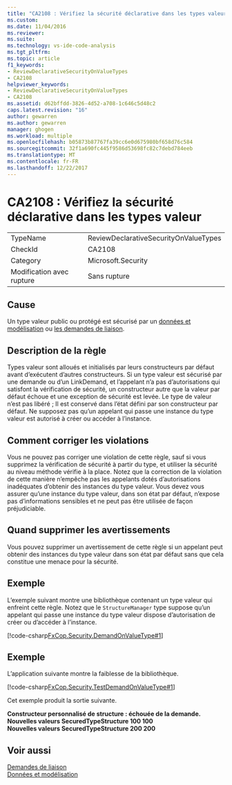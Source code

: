 ```yaml
---
title: "CA2108 : Vérifiez la sécurité déclarative dans les types valeur | Documents Microsoft"
ms.custom: 
ms.date: 11/04/2016
ms.reviewer: 
ms.suite: 
ms.technology: vs-ide-code-analysis
ms.tgt_pltfrm: 
ms.topic: article
f1_keywords:
- ReviewDeclarativeSecurityOnValueTypes
- CA2108
helpviewer_keywords:
- ReviewDeclarativeSecurityOnValueTypes
- CA2108
ms.assetid: d62bffdd-3826-4d52-a708-1c646c5d48c2
caps.latest.revision: "16"
author: gewarren
ms.author: gewarren
manager: ghogen
ms.workload: multiple
ms.openlocfilehash: b05873b87767fa39cc6e0d675980bf658d76c584
ms.sourcegitcommit: 32f1a690fc445f9586d53698fc82c7debd784eeb
ms.translationtype: MT
ms.contentlocale: fr-FR
ms.lasthandoff: 12/22/2017
---
```

# <a name="ca2108-review-declarative-security-on-value-types"></a>CA2108 : Vérifiez la sécurité déclarative dans les types valeur
|||  
|-|-|  
|TypeName|ReviewDeclarativeSecurityOnValueTypes|  
|CheckId|CA2108|  
|Category|Microsoft.Security|  
|Modification avec rupture|Sans rupture|  
  
## <a name="cause"></a>Cause  
 Un type valeur public ou protégé est sécurisé par un [données et modélisation](/dotnet/framework/data/index) ou [les demandes de liaison](/dotnet/framework/misc/link-demands).  
  
## <a name="rule-description"></a>Description de la règle  
 Types valeur sont alloués et initialisés par leurs constructeurs par défaut avant d’exécutent d’autres constructeurs. Si un type valeur est sécurisé par une demande ou d’un LinkDemand, et l’appelant n’a pas d’autorisations qui satisfont la vérification de sécurité, un constructeur autre que la valeur par défaut échoue et une exception de sécurité est levée. Le type de valeur n’est pas libéré ; Il est conservé dans l’état défini par son constructeur par défaut. Ne supposez pas qu’un appelant qui passe une instance du type valeur est autorisé à créer ou accéder à l’instance.  
  
## <a name="how-to-fix-violations"></a>Comment corriger les violations  
 Vous ne pouvez pas corriger une violation de cette règle, sauf si vous supprimez la vérification de sécurité à partir du type, et utiliser la sécurité au niveau méthode vérifie à la place. Notez que la correction de la violation de cette manière n’empêche pas les appelants dotés d’autorisations inadéquates d’obtenir des instances du type valeur. Vous devez vous assurer qu’une instance du type valeur, dans son état par défaut, n’expose pas d’informations sensibles et ne peut pas être utilisée de façon préjudiciable.  
  
## <a name="when-to-suppress-warnings"></a>Quand supprimer les avertissements  
 Vous pouvez supprimer un avertissement de cette règle si un appelant peut obtenir des instances du type valeur dans son état par défaut sans que cela constitue une menace pour la sécurité.  
  
## <a name="example"></a>Exemple  
 L’exemple suivant montre une bibliothèque contenant un type valeur qui enfreint cette règle. Notez que le `StructureManager` type suppose qu’un appelant qui passe une instance du type valeur dispose d’autorisation de créer ou d’accéder à l’instance.  
  
 [!code-csharp[FxCop.Security.DemandOnValueType#1](../code-quality/codesnippet/CSharp/ca2108-review-declarative-security-on-value-types_1.cs)]  
  
## <a name="example"></a>Exemple  
 L’application suivante montre la faiblesse de la bibliothèque.  
  
 [!code-csharp[FxCop.Security.TestDemandOnValueType#1](../code-quality/codesnippet/CSharp/ca2108-review-declarative-security-on-value-types_2.cs)]  
  
 Cet exemple produit la sortie suivante.  
  
 **Constructeur personnalisé de structure : échouée de la demande.**  
**Nouvelles valeurs SecuredTypeStructure 100 100**  
**Nouvelles valeurs SecuredTypeStructure 200 200**   
## <a name="see-also"></a>Voir aussi  
 [Demandes de liaison](/dotnet/framework/misc/link-demands)   
 [Données et modélisation](/dotnet/framework/data/index)